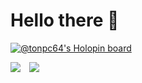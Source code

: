 # Hello there 👋

[![@tonpc64's Holopin board](https://holopin.me/tonpc64)](https://holopin.io/@tonpc64)

<img style="margin-right: 10px" src="https://github-readme-stats.vercel.app/api/top-langs/?username=TonPC64&hide_langs_below=1">

<img src="https://github-readme-stats.vercel.app/api?username=TonPC64&show_icons=true">
